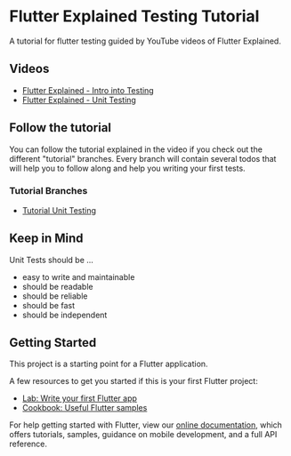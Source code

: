 # Flutter Explained Testing Tutorial

A tutorial for flutter testing guided by YouTube videos of Flutter Explained.

## Videos
- [Flutter Explained - Intro into Testing](https://youtu.be/AA4I10rG_x8)
- [Flutter Explained - Unit Testing](https://www.youtube.com/watch?v=C1kzJH8SiuE&)

## Follow the tutorial
You can follow the tutorial explained in the video if you check out the different "tutorial" branches.
Every branch will contain several todos that will help you to follow along and help you writing your first tests.

### Tutorial Branches
- [Tutorial Unit Testing](https://github.com/md-weber/flutter_testing_tutorial/tree/unit_testing_tutorial)

## Keep in Mind
Unit Tests should be ...
- easy to write and maintainable
- should be readable
- should be reliable
- should be fast
- should be independent

## Getting Started
This project is a starting point for a Flutter application.

A few resources to get you started if this is your first Flutter project:

- [Lab: Write your first Flutter app](https://flutter.dev/docs/get-started/codelab)
- [Cookbook: Useful Flutter samples](https://flutter.dev/docs/cookbook)

For help getting started with Flutter, view our
[online documentation](https://flutter.dev/docs), which offers tutorials,
samples, guidance on mobile development, and a full API reference.
